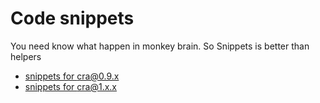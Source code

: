 # Code snippets

You need know what happen in monkey brain. So Snippets is better than helpers

- [snippets for cra@0.9.x](cra-0.9.x.md)
- [snippets for cra@1.x.x](cra-1.x.x.md)
